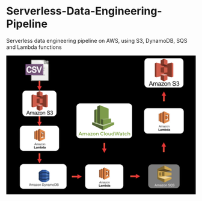 # Serverless-Data-Engineering-Pipeline
Serverless data engineering pipeline on AWS, using S3, DynamoDB, SQS and Lambda functions

<img src="Data_engineering_architecture.png"
     alt="Markdown Monster icon"
     width="600"
     align="center"
     style="float: center; margin-right: 10px;" />
